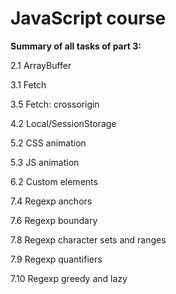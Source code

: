 # JavaScript course

**Summary of all tasks of part 3:**

2.1 ArrayBuffer

3.1 Fetch

3.5 Fetch: crossorigin

4.2 Local/SessionStorage

5.2 CSS animation

5.3 JS animation

6.2 Custom elements

7.4 Regexp anchors

7.6 Regexp boundary

7.8 Regexp character sets and ranges

7.9 Regexp quantifiers

7.10 Regexp greedy and lazy
